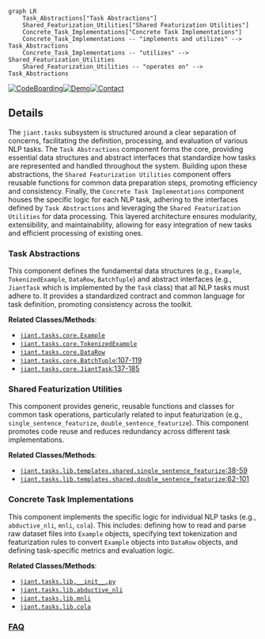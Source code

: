 ```mermaid
graph LR
    Task_Abstractions["Task Abstractions"]
    Shared_Featurization_Utilities["Shared Featurization Utilities"]
    Concrete_Task_Implementations["Concrete Task Implementations"]
    Concrete_Task_Implementations -- "implements and utilizes" --> Task_Abstractions
    Concrete_Task_Implementations -- "utilizes" --> Shared_Featurization_Utilities
    Shared_Featurization_Utilities -- "operates on" --> Task_Abstractions
```

[![CodeBoarding](https://img.shields.io/badge/Generated%20by-CodeBoarding-9cf?style=flat-square)](https://github.com/CodeBoarding/GeneratedOnBoardings)[![Demo](https://img.shields.io/badge/Try%20our-Demo-blue?style=flat-square)](https://www.codeboarding.org/demo)[![Contact](https://img.shields.io/badge/Contact%20us%20-%20contact@codeboarding.org-lightgrey?style=flat-square)](mailto:contact@codeboarding.org)

## Details

The `jiant.tasks` subsystem is structured around a clear separation of concerns, facilitating the definition, processing, and evaluation of various NLP tasks. The `Task Abstractions` component forms the core, providing essential data structures and abstract interfaces that standardize how tasks are represented and handled throughout the system. Building upon these abstractions, the `Shared Featurization Utilities` component offers reusable functions for common data preparation steps, promoting efficiency and consistency. Finally, the `Concrete Task Implementations` component houses the specific logic for each NLP task, adhering to the interfaces defined by `Task Abstractions` and leveraging the `Shared Featurization Utilities` for data processing. This layered architecture ensures modularity, extensibility, and maintainability, allowing for easy integration of new tasks and efficient processing of existing ones.

### Task Abstractions
This component defines the fundamental data structures (e.g., `Example`, `TokenizedExample`, `DataRow`, `BatchTuple`) and abstract interfaces (e.g., `JiantTask` which is implemented by the `Task` class) that all NLP tasks must adhere to. It provides a standardized contract and common language for task definition, promoting consistency across the toolkit.


**Related Classes/Methods**:

- <a href="https://github.com/nyu-mll/jiant/blob/master/jiant/tasks/core.py" target="_blank" rel="noopener noreferrer">`jiant.tasks.core.Example`</a>
- <a href="https://github.com/nyu-mll/jiant/blob/master/jiant/tasks/core.py" target="_blank" rel="noopener noreferrer">`jiant.tasks.core.TokenizedExample`</a>
- <a href="https://github.com/nyu-mll/jiant/blob/master/jiant/tasks/core.py" target="_blank" rel="noopener noreferrer">`jiant.tasks.core.DataRow`</a>
- <a href="https://github.com/nyu-mll/jiant/blob/master/jiant/tasks/core.py#L107-L119" target="_blank" rel="noopener noreferrer">`jiant.tasks.core.BatchTuple`:107-119</a>
- <a href="https://github.com/nyu-mll/jiant/blob/master/jiant/tasks/core.py#L137-L185" target="_blank" rel="noopener noreferrer">`jiant.tasks.core.JiantTask`:137-185</a>


### Shared Featurization Utilities
This component provides generic, reusable functions and classes for common task operations, particularly related to input featurization (e.g., `single_sentence_featurize`, `double_sentence_featurize`). This component promotes code reuse and reduces redundancy across different task implementations.


**Related Classes/Methods**:

- <a href="https://github.com/nyu-mll/jiant/blob/master/jiant/tasks/lib/templates/shared.py#L38-L59" target="_blank" rel="noopener noreferrer">`jiant.tasks.lib.templates.shared.single_sentence_featurize`:38-59</a>
- <a href="https://github.com/nyu-mll/jiant/blob/master/jiant/tasks/lib/templates/shared.py#L62-L101" target="_blank" rel="noopener noreferrer">`jiant.tasks.lib.templates.shared.double_sentence_featurize`:62-101</a>


### Concrete Task Implementations
This component implements the specific logic for individual NLP tasks (e.g., `abductive_nli`, `mnli`, `cola`). This includes: defining how to read and parse raw dataset files into `Example` objects, specifying text tokenization and featurization rules to convert `Example` objects into `DataRow` objects, and defining task-specific metrics and evaluation logic.


**Related Classes/Methods**:

- <a href="https://github.com/nyu-mll/jiant/blob/master/jiant/tasks/lib/__init__.py" target="_blank" rel="noopener noreferrer">`jiant.tasks.lib.__init__.py`</a>
- <a href="https://github.com/nyu-mll/jiant/blob/master/jiant/tasks/lib/abductive_nli.py" target="_blank" rel="noopener noreferrer">`jiant.tasks.lib.abductive_nli`</a>
- <a href="https://github.com/nyu-mll/jiant/blob/master/jiant/tasks/lib/mnli.py" target="_blank" rel="noopener noreferrer">`jiant.tasks.lib.mnli`</a>
- <a href="https://github.com/nyu-mll/jiant/blob/master/jiant/tasks/lib/cola.py" target="_blank" rel="noopener noreferrer">`jiant.tasks.lib.cola`</a>




### [FAQ](https://github.com/CodeBoarding/GeneratedOnBoardings/tree/main?tab=readme-ov-file#faq)